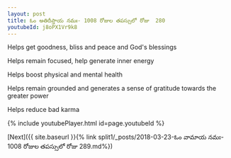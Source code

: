 ```yaml
---
layout: post
title: ఓం అతిదీప్తాయ నమః- 1008 రోజుల తపస్సులో రోజు  280
youtubeId: j8oPX1Vr9k8
---
```

 
 
Helps get goodness, bliss and peace and God's blessings
 
Helps remain focused, help generate inner energy 
 
Helps boost physical and mental health 
 
Helps remain grounded and generates a sense of gratitude towards the greater power 
 
Helps reduce bad karma
 
 
 
 


{% include youtubePlayer.html id=page.youtubeId %}
 
[Next]({{ site.baseurl }}{% link  split1/_posts/2018-03-23-ఓం వామాయ నమః- 1008 రోజుల తపస్సులో రోజు  289.md%})
 

